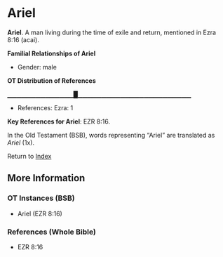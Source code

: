 # Ariel
**Ariel**. 
A man living during the time of exile and return, mentioned in Ezra 8:16 (acai). 




**Familial Relationships of Ariel**


* Gender: male


**OT Distribution of References**

▁▁▁▁▁▁▁▁▁▁▁▁▁▁█▁▁▁▁▁▁▁▁▁▁▁▁▁▁▁▁▁▁▁▁▁▁▁▁
* References: Ezra: 1



**Key References for Ariel**: 
EZR 8:16. 


In the Old Testament (BSB), words representing “Ariel” are translated as 
*Ariel* (1x). 




Return to [Index](00-Index.md)

## More Information

### OT Instances (BSB)

* Ariel (EZR 8:16)



### References (Whole Bible)

* EZR 8:16



